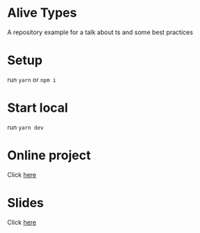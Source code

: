 # Alive Types

A repository example for a talk about ts and some best practices

# Setup

run `yarn` or `npm i`

# Start local

run `yarn dev`

# Online project

Click [here](https://puppo.github.io/alive-types/)

# Slides

Click [here](https://speakerdeck.com/puppo/alive-types)
